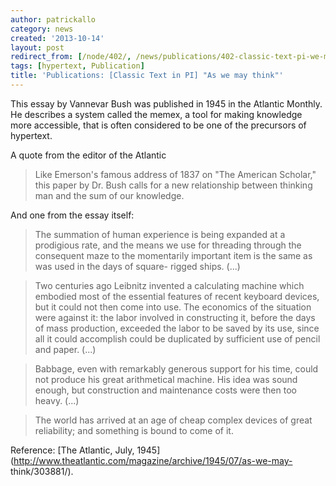 ```yaml
---
author: patrickallo
category: news
created: '2013-10-14'
layout: post
redirect_from: [/node/402/, /news/publications/402-classic-text-pi-we-may-think/]
tags: [hypertext, Publication]
title: 'Publications: [Classic Text in PI] "As we may think"'
---
```

This essay by Vannevar Bush was published in 1945 in the Atlantic Monthly. He
describes a system called the memex, a tool for making knowledge more
accessible, that is often considered to be one of the precursors of hypertext.

A quote from the editor of the Atlantic

> Like Emerson's famous address of 1837 on "The American Scholar," this paper
by Dr. Bush calls for a new relationship between thinking man and the sum of
our knowledge.

And one from the essay itself:

> The summation of human experience is being expanded at a prodigious rate,
and the means we use for threading through the consequent maze to the
momentarily important item is the same as was used in the days of square-
rigged ships. (...)

>

> Two centuries ago Leibnitz invented a calculating machine which embodied
most of the essential features of recent keyboard devices, but it could not
then come into use. The economics of the situation were against it: the labor
involved in constructing it, before the days of mass production, exceeded the
labor to be saved by its use, since all it could accomplish could be
duplicated by sufficient use of pencil and paper. (...)

>

> Babbage, even with remarkably generous support for his time, could not
produce his great arithmetical machine. His idea was sound enough, but
construction and maintenance costs were then too heavy. (...)

>

> The world has arrived at an age of cheap complex devices of great
reliability; and something is bound to come of it.

Reference: [The Atlantic, July,
1945](http://www.theatlantic.com/magazine/archive/1945/07/as-we-may-
think/303881/).

